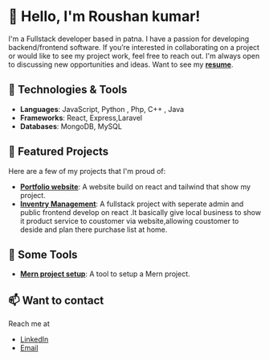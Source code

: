# 👋 Hello, I'm Roushan kumar!

I'm a Fullstack developer based in patna. I have a passion for developing backend/frontend software. If you’re interested in collaborating on a project or would like to see my project work, feel free to reach out. I'm always open to discussing new opportunities and ideas. 
Want to see my **[resume]()**.

## 💼 Technologies & Tools
- **Languages**: JavaScript, Python , Php, C++ , Java
- **Frameworks**: React, Express,Laravel
- **Databases**: MongoDB, MySQL 


## 🌟 Featured Projects
Here are a few of my projects that I'm proud of:
- **[Portfolio website]()**: A website build on react and tailwind that show my project.
- **[Inventry Management](link-to-project)**: A fullstack project with seperate admin and public frontend develop on react .It basically give local business to show it product service to coustomer via website,allowing coustomer to deside and  plan there purchase list at home.

## 🌟 Some Tools
- **[Mern project setup]()**: A tool to setup a Mern project.


## 📫 Want to contact
Reach me at
- [LinkedIn](https://www.linkedin.com/in/roushan-kumar-764b691b4/)
- [Email](roushan.dec@gmail.com)

